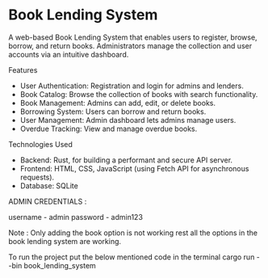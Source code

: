# Book Lending System

A web-based Book Lending System that enables users to register, browse, borrow, and return books. 
Administrators manage the collection and user accounts via an intuitive dashboard.

Features

- User Authentication: Registration and login for admins and lenders.
- Book Catalog:  Browse the collection of books with search functionality.
- Book Management: Admins can add, edit, or delete books.
- Borrowing System: Users can borrow and return books.
- User Management: Admin dashboard lets admins manage users.
- Overdue Tracking: View and manage overdue books.


 Technologies Used

- Backend: Rust, for building a performant and secure API server.
- Frontend: HTML, CSS, JavaScript (using Fetch API for asynchronous requests).
- Database: SQLite

ADMIN CREDENTIALS :

username - admin
password - admin123

Note : 
Only adding the book option is not working rest all the options in the book lending system are working.


To run the project put the below mentioned code in the terminal
cargo run --bin book_lending_system


